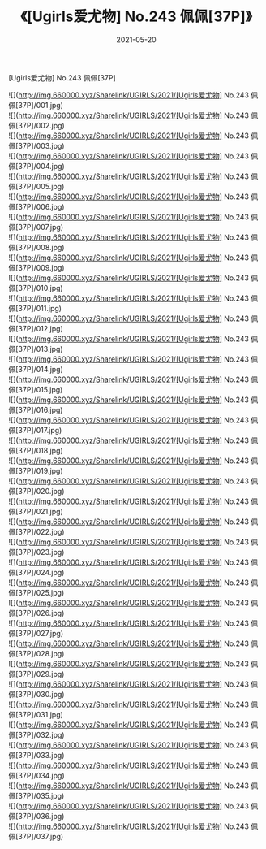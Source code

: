 ﻿---
layout: post
title:  《[Ugirls爱尤物] No.243 佩佩[37P]》
date:   2021-05-20
img: http://img.660000.xyz/Sharelink/UGIRLS/2021/[Ugirls爱尤物] No.243 佩佩[37P]/000.jpg
categories: [美女, 清纯, 唯美]
---

[Ugirls爱尤物] No.243 佩佩[37P]

  ![](http://img.660000.xyz/Sharelink/UGIRLS/2021/[Ugirls爱尤物] No.243 佩佩[37P]/001.jpg) <br> ![](http://img.660000.xyz/Sharelink/UGIRLS/2021/[Ugirls爱尤物] No.243 佩佩[37P]/002.jpg) <br> ![](http://img.660000.xyz/Sharelink/UGIRLS/2021/[Ugirls爱尤物] No.243 佩佩[37P]/003.jpg) <br> ![](http://img.660000.xyz/Sharelink/UGIRLS/2021/[Ugirls爱尤物] No.243 佩佩[37P]/004.jpg) <br> ![](http://img.660000.xyz/Sharelink/UGIRLS/2021/[Ugirls爱尤物] No.243 佩佩[37P]/005.jpg) <br> ![](http://img.660000.xyz/Sharelink/UGIRLS/2021/[Ugirls爱尤物] No.243 佩佩[37P]/006.jpg) <br> ![](http://img.660000.xyz/Sharelink/UGIRLS/2021/[Ugirls爱尤物] No.243 佩佩[37P]/007.jpg) <br> ![](http://img.660000.xyz/Sharelink/UGIRLS/2021/[Ugirls爱尤物] No.243 佩佩[37P]/008.jpg) <br> ![](http://img.660000.xyz/Sharelink/UGIRLS/2021/[Ugirls爱尤物] No.243 佩佩[37P]/009.jpg) <br> ![](http://img.660000.xyz/Sharelink/UGIRLS/2021/[Ugirls爱尤物] No.243 佩佩[37P]/010.jpg) <br> ![](http://img.660000.xyz/Sharelink/UGIRLS/2021/[Ugirls爱尤物] No.243 佩佩[37P]/011.jpg) <br> ![](http://img.660000.xyz/Sharelink/UGIRLS/2021/[Ugirls爱尤物] No.243 佩佩[37P]/012.jpg) <br> ![](http://img.660000.xyz/Sharelink/UGIRLS/2021/[Ugirls爱尤物] No.243 佩佩[37P]/013.jpg) <br> ![](http://img.660000.xyz/Sharelink/UGIRLS/2021/[Ugirls爱尤物] No.243 佩佩[37P]/014.jpg) <br> ![](http://img.660000.xyz/Sharelink/UGIRLS/2021/[Ugirls爱尤物] No.243 佩佩[37P]/015.jpg) <br> ![](http://img.660000.xyz/Sharelink/UGIRLS/2021/[Ugirls爱尤物] No.243 佩佩[37P]/016.jpg) <br> ![](http://img.660000.xyz/Sharelink/UGIRLS/2021/[Ugirls爱尤物] No.243 佩佩[37P]/017.jpg) <br> ![](http://img.660000.xyz/Sharelink/UGIRLS/2021/[Ugirls爱尤物] No.243 佩佩[37P]/018.jpg) <br> ![](http://img.660000.xyz/Sharelink/UGIRLS/2021/[Ugirls爱尤物] No.243 佩佩[37P]/019.jpg) <br> ![](http://img.660000.xyz/Sharelink/UGIRLS/2021/[Ugirls爱尤物] No.243 佩佩[37P]/020.jpg) <br> ![](http://img.660000.xyz/Sharelink/UGIRLS/2021/[Ugirls爱尤物] No.243 佩佩[37P]/021.jpg) <br> ![](http://img.660000.xyz/Sharelink/UGIRLS/2021/[Ugirls爱尤物] No.243 佩佩[37P]/022.jpg) <br> ![](http://img.660000.xyz/Sharelink/UGIRLS/2021/[Ugirls爱尤物] No.243 佩佩[37P]/023.jpg) <br> ![](http://img.660000.xyz/Sharelink/UGIRLS/2021/[Ugirls爱尤物] No.243 佩佩[37P]/024.jpg) <br> ![](http://img.660000.xyz/Sharelink/UGIRLS/2021/[Ugirls爱尤物] No.243 佩佩[37P]/025.jpg) <br> ![](http://img.660000.xyz/Sharelink/UGIRLS/2021/[Ugirls爱尤物] No.243 佩佩[37P]/026.jpg) <br> ![](http://img.660000.xyz/Sharelink/UGIRLS/2021/[Ugirls爱尤物] No.243 佩佩[37P]/027.jpg) <br> ![](http://img.660000.xyz/Sharelink/UGIRLS/2021/[Ugirls爱尤物] No.243 佩佩[37P]/028.jpg) <br> ![](http://img.660000.xyz/Sharelink/UGIRLS/2021/[Ugirls爱尤物] No.243 佩佩[37P]/029.jpg) <br> ![](http://img.660000.xyz/Sharelink/UGIRLS/2021/[Ugirls爱尤物] No.243 佩佩[37P]/030.jpg) <br> ![](http://img.660000.xyz/Sharelink/UGIRLS/2021/[Ugirls爱尤物] No.243 佩佩[37P]/031.jpg) <br> ![](http://img.660000.xyz/Sharelink/UGIRLS/2021/[Ugirls爱尤物] No.243 佩佩[37P]/032.jpg) <br> ![](http://img.660000.xyz/Sharelink/UGIRLS/2021/[Ugirls爱尤物] No.243 佩佩[37P]/033.jpg) <br> ![](http://img.660000.xyz/Sharelink/UGIRLS/2021/[Ugirls爱尤物] No.243 佩佩[37P]/034.jpg) <br> ![](http://img.660000.xyz/Sharelink/UGIRLS/2021/[Ugirls爱尤物] No.243 佩佩[37P]/035.jpg) <br> ![](http://img.660000.xyz/Sharelink/UGIRLS/2021/[Ugirls爱尤物] No.243 佩佩[37P]/036.jpg) <br> ![](http://img.660000.xyz/Sharelink/UGIRLS/2021/[Ugirls爱尤物] No.243 佩佩[37P]/037.jpg) <br>